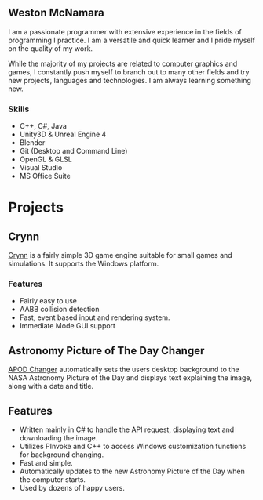 ## Weston McNamara

I am a passionate programmer with extensive experience in the fields of programming I practice. I am a versatile and quick learner and I pride myself on the quality of my work.

While the majority of my projects are related to computer graphics and games, I constantly push myself to branch out to many other fields and try new projects, languages and technologies. I am always learning something new.

### Skills
 - C++, C#, Java
 - Unity3D & Unreal Engine 4
 - Blender
 - Git (Desktop and Command Line)
 - OpenGL & GLSL
 - Visual Studio
 - MS Office Suite
 
# Projects

## Crynn
[Crynn](https://github.com/wmcnamara/crynn) is a fairly simple 3D game engine suitable for small games and simulations. It supports the Windows platform.

### Features
 - Fairly easy to use
 - AABB collision detection
 - Fast, event based input and rendering system.
 - Immediate Mode GUI support
 
## Astronomy Picture of The Day Changer
[APOD Changer](https://github.com/wmcnamara/apodchanger) automatically sets the users desktop background to the NASA Astronomy Picture of the Day and displays text explaining the image, along with a date and title.

## Features
 - Written mainly in C# to handle the API request, displaying text and downloading the image.
 - Utilizes PInvoke and C++ to access Windows customization functions for background changing.
 - Fast and simple.
 - Automatically updates to the new Astronomy Picture of the Day when the computer starts.
 - Used by dozens of happy users.
